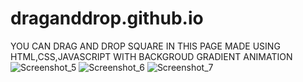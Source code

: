 # draganddrop.github.io
YOU CAN DRAG AND DROP SQUARE IN THIS PAGE MADE USING HTML,CSS,JAVASCRIPT WITH BACKGROUD GRADIENT ANIMATION
![Screenshot_5](https://github.com/DhananjayKhodaskar/draganddrop.github.io/assets/125384723/f0819b80-d252-4a85-af7d-3dcf5aebde1b)
![Screenshot_6](https://github.com/DhananjayKhodaskar/draganddrop.github.io/assets/125384723/03c82d86-31f8-4a8f-8bf4-04f66ddd9147)
![Screenshot_7](https://github.com/DhananjayKhodaskar/draganddrop.github.io/assets/125384723/210c61ae-c006-428e-8cd3-1d275dec6c88)
